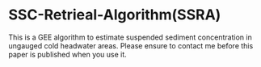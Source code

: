 # SSC-Retrieal-Algorithm(SSRA)
This is a GEE algorithm to estimate suspended sediment concentration in ungauged cold headwater areas.
Please ensure to contact me before this paper is published when you use it.
